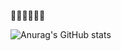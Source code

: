 💖🧡💛💚💙💜

![Anurag's GitHub stats](https://github-readme-stats.vercel.app/api?username=among5094&show_icons=true&theme=radical)
